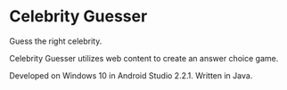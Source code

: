 # Celebrity Guesser

Guess the right celebrity.

Celebrity Guesser utilizes web content to create an
answer choice game.

Developed on Windows 10 in Android Studio 2.2.1. Written in Java.